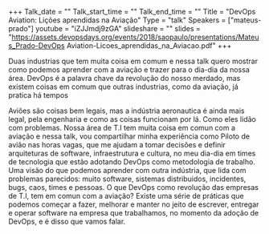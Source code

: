 +++
Talk_date = ""
Talk_start_time = ""
Talk_end_time = ""
Title = "DevOps Aviation: Lições aprendidas na Aviação"
Type = "talk"
Speakers = ["mateus-prado"]
youtube = "iZJJmdj9zGA"
slideshare = ""
slides = "https://assets.devopsdays.org/events/2018/saopaulo/presentations/Mateus_Prado-DevOps Aviation-Licoes_aprendidas_na_Aviacao.pdf"
+++

Duas industrias que tem muita coisa em comum e nessa talk quero mostrar como podemos aprender com a aviação e trazer para o dia-dia da nossa área. DevOps é a palavra chave da revolução do nosso merdado, mas existem coisas em comum que outras industrias, como da aviação, já pratica há tempos

Aviões são coisas bem legais, mas a indústria aeronautica é ainda mais legal, pela engenharia e como as coisas funcionam por lá. Como eles lidão com problemas. Nossa área de T.I tem muita coisa em comun com a aviação e nessa talk, vou compartilhar minha experiência como Piloto de avião nas horas vagas, que me ajudam a tomar decisões e definir arquiteturas de software, infraestrutura e cultura, no meu dia-dia em times de tecnologia que estão adotando DevOps como metodologia de trabalho. Uma visão do que podemos aprender com outra indústria, que lida com problemas parecidos: muito software, sistemas distribuidos, incidentes, bugs, caos, times e pessoas. O que DevOps como revolução das empresas de T.I, tem em comun com a aviação? Existe uma série de práticas que podemos começar a fazer, melhorar e manter no jeito de escrever, entregar e operar software na empresa que trabalhamos, no momento da adoção de DevOps, e é disso que vamos falar.